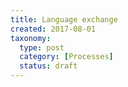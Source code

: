 ```yaml
---
title: Language exchange
created: 2017-08-01
taxonomy:
  type: post
  category: [Processes]
  status: draft
---
```

